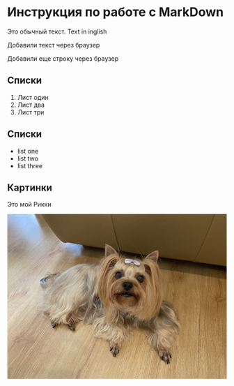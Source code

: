 # Инструкция по работе с MarkDown

Это обычный текст. Text in inglish

 Добавили текст через браузер
 
 Добавили еще строку через брaузер

 ## Списки

 1. Лист один
 2. Лист два
 3. Лист три
 
 ## Списки
 
 * list one
 * list two
 * list three

 ## Картинки
 Это мой Рикки
 
 ![йорк](image_50369025.JPG)
